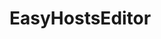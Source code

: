 # EasyHostsEditor

[Download ver3.0 binary file only]: <https://sourceforge.net/projects/easyhostseditor/files/Easy%20Hosts%20Editor%203.0.exe/download>
